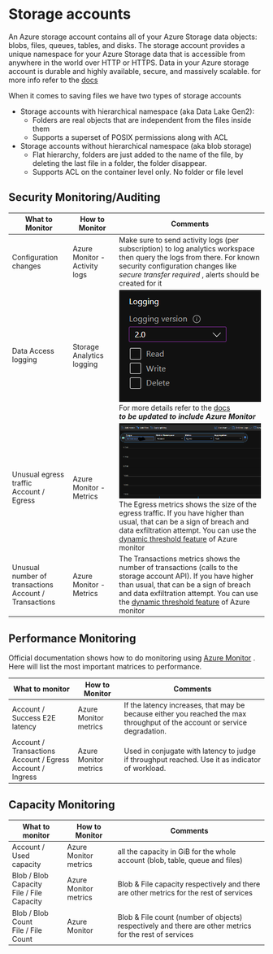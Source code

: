 # Storage accounts

An Azure storage account contains all of your Azure Storage data objects: blobs, files, queues, tables, and disks. The storage account provides a unique namespace for your Azure Storage data that is accessible from anywhere in the world over HTTP or HTTPS. Data in your Azure storage account is durable and highly available, secure, and massively scalable. for more info refer to the [docs](https://docs.microsoft.com/en-us/azure/storage/common/storage-account-overview) 

When it comes to saving files we have two types of storage accounts

- Storage accounts with hierarchical namespace (aka Data Lake Gen2):
  - Folders are real objects that are independent from the files inside them 
  - Supports a superset of POSIX permissions along with ACL
- Storage accounts without hierarchical namespace (aka blob storage)
  - Flat hierarchy, folders are just added to the name of the file, by deleting the last file in a folder, the folder disappear. 
  - Supports ACL on the container level only. No folder or file level



## Security Monitoring/Auditing

| What to Monitor                                              | How to Monitor                | Comments                                                     |
| ------------------------------------------------------------ | ----------------------------- | ------------------------------------------------------------ |
| Configuration changes                                        | Azure Monitor - Activity logs | Make sure to send activity logs (per subscription) to log analytics workspace then query the logs from there. For known security configuration changes like *secure transfer required* , alerts should be created for it |
| Data Access logging                                          | Storage Analytics logging     | ![image-20200924000811590](/monitoring/assets/images/image-20200924000811590.png) <br /> For more details refer to the [docs](https://docs.microsoft.com/en-us/azure/storage/common/storage-analytics-logging?tabs=dotnet)<br /> ***to be updated to include Azure Monitor*** |
| Unusual egress traffic<br /> Account / Egress                | Azure Monitor - Metrics       | ![image-20200924104121774](/monitoring/assets/images/image-20200924104121774.png)<br />The Egress metrics shows the size of the egress traffic. If you have higher than usual, that can be a sign of breach and data exfiltration attempt. You can use the [dynamic threshold feature](https://docs.microsoft.com/en-us/azure/azure-monitor/platform/alerts-dynamic-thresholds) of Azure monitor |
| Unusual number of transactions <br /> Account / Transactions | Azure Monitor - Metrics       | The Transactions metrics shows the number of transactions (calls to the storage account API). If you have higher than usual, that can be a sign of breach and data exfiltration attempt. You can use the [dynamic threshold feature](https://docs.microsoft.com/en-us/azure/azure-monitor/platform/alerts-dynamic-thresholds) of Azure monitor |





## Performance Monitoring

Official documentation shows how to do monitoring using [Azure Monitor](https://docs.microsoft.com/en-us/azure/storage/common/storage-monitor-storage-account) . Here will list the most important matrices to performance. 

| What to monitor                                              | How to Monitor        | Comments                                                     |
| ------------------------------------------------------------ | --------------------- | ------------------------------------------------------------ |
| Account / Success E2E latency                                | Azure Monitor metrics | If the latency increases, that may be because either you reached the max throughput of the account or service degradation. |
| Account / Transactions  <br />Account / Egress <br /> Account / Ingress | Azure Monitor metrics | Used in conjugate with latency to judge if throughput reached. Use it as indicator of workload. |





## Capacity Monitoring



| What to monitor                                 | How to Monitor        | Comments                                                     |
| ----------------------------------------------- | --------------------- | ------------------------------------------------------------ |
| Account / Used capacity                         | Azure Monitor metrics | all the capacity in GiB for the whole account (blob, table, queue and files) |
| Blob / Blob Capacity<br /> File / File Capacity | Azure Monitor metrics | Blob & File capacity respectively and there are other metrics for the rest of services |
| Blob / Blob Count <br /> File / File Count      | Azure Monitor         | Blob & File count (number of objects) respectively and there are other metrics for the rest of services |

